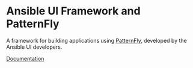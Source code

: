 # Ansible UI Framework and PatternFly

A framework for building applications using [PatternFly](https://www.patternfly.org), developed by the Ansible UI developers.

[Documentation](https://github.com/ansible/ansible-ui/wiki/Ansible-UI-Framework)
